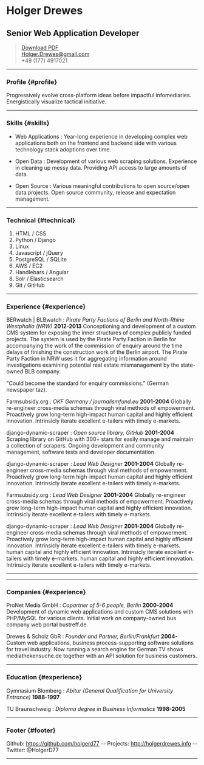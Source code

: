 # Holger Drewes
## Senior Web Application Developer

> [Download PDF](resume.pdf)  
> [Holger.Drewes@gmail.com](Holger.Drewes@gmail.com)  
> +49 (177) 4917021

------

### Profile {#profile}

Progressively evolve cross-platform ideas before impactful infomediaries. Energistically visualize tactical initiative.

------

### Skills {#skills}

* Web Applications
  : Year-long experience in developing complex web applications both on the frontend and backend side with various technology stack adoptions over time.

* Open Data
  : Development of various web scraping solutions. Experience in cleaning up messy data. Providing API access to large amounts of data.

* Open Source
  : Various meaningful contributions to open source/open data projects. Open source community, release and expectation management.

-------

### Technical {#technical}

1. HTML / CSS
1. Python / Django
1. Linux
1. Javascript / jQuery
1. PostgreSQL / SQLite
1. AWS / EC2
1. Handlebars / Angular
1. Solr / Elasticsearch
1. Git / GitHub

------

### Experience {#experience}

BERwatch | BLBwatch
: *Pirate Party Factions of Berlin and North-Rhine Westphalia (NRW)*
  __2012-2013__
  Conceptioning and development of a custom CMS system for exposing the inner structures of complex publicly funded projects. The system is used by the Pirate Party Faction in Berlin for accompanying the work of the commission of 
  enquiry around the time delays of finishing the construction work of the Berlin airport. The Pirate Party Faction in NRW uses it for aggregating information around investigations examining potential real estate mismanagement by
  the state-owned BLB company.

  "Could become the standard for enquiry commissions." (German newspaper taz).

Farmsubsidy.org
: *OKF Germany / journalismfund.eu*
  __2001-2004__
  Globally re-engineer cross-media schemas through viral methods of empowerment. Proactively grow long-term high-impact human capital and highly efficient innovation. Intrinsicly iterate excellent e-tailers with timely e-markets.

django-dynamic-scraper
: *Open source library, GitHub*
  __2001-2004__
  Scraping library on GitHub with 300+ stars for easily manage and maintain a collection of scrapers. Ongoing 
  development and community management, software tests and developer documentation.

django-dynamic-scraper
: *Lead Web Designer*
  __2001-2004__
  Globally re-engineer cross-media schemas through viral methods of empowerment. Proactively grow long-term high-impact human capital and highly efficient innovation. Intrinsicly iterate excellent e-tailers with timely e-markets.

Farmsubsidy.org
: *Lead Web Designer*
  __2001-2004__
  Globally re-engineer cross-media schemas through viral methods of empowerment. Proactively grow long-term high-impact human capital and highly efficient innovation. Intrinsicly iterate excellent e-tailers with timely e-markets.

django-dynamic-scraper
: *Lead Web Designer*
  __2001-2004__
  Globally re-engineer cross-media schemas through viral methods of empowerment. Proactively grow long-term high-impact human capital and highly efficient innovation. Intrinsicly iterate excellent e-tailers with timely e-markets.
  human capital and highly efficient innovation. Intrinsicly iterate excellent e-tailers with timely e-markets.
  human capital and highly efficient innovation. Intrinsicly iterate excellent e-tailers with timely e-markets.

------

<div style="page-break-after: always;"></div>

------

### Companies {#experience}

ProNet Media GmbH
: *Copartner of 5-6 people, Berlin*
  __2000-2004__
  Development of dynamic web applications and custom CMS solutions with PHP/MySQL for various clients. Initial work on company-owned bus company web portal bustreff.de.

Drewes & Scholz GbR
: *Founder and Partner, Berlin/Frankfurt*
  __2004-__
  Custom web applications, business process-supporting software solutions for travel industry. Now running a search engine for German TV shows mediathekensuche.de together with an API solution for business customers.
  

------

### Education {#experience}

Gymnasium Blomberg
: *Abitur (General Qualification for University Entrance)*
  __1988-1997__

TU Braunschweig
: *Diploma degree in Business Informatics*
  __1998-2005__ 

------

### Footer {#footer}

Github: https://github.com/holgerd77 -- Projects: http://holgerdrewes.info -- Twitter: @HolgerD77

------
